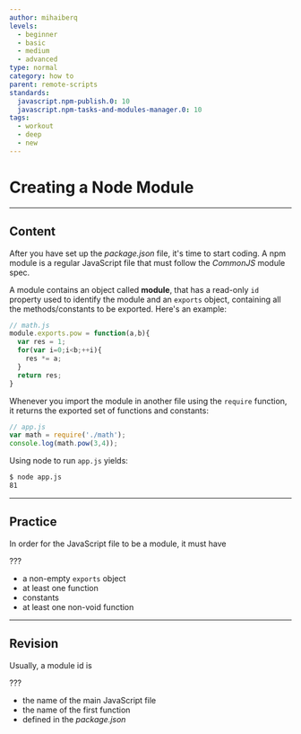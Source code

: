 ```yaml
---
author: mihaiberq
levels:
  - beginner
  - basic
  - medium
  - advanced
type: normal
category: how to
parent: remote-scripts
standards:
  javascript.npm-publish.0: 10
  javascript.npm-tasks-and-modules-manager.0: 10
tags:
  - workout
  - deep
  - new
---
```


# Creating a Node Module


---

## Content

After you have set up the *package.json* file, it's time to start coding. A npm module is a regular JavaScript file that must follow the *CommonJS* module spec.

A module contains an object called **module**, that has a read-only `id` property used to identify the module and an `exports` object, containing all the methods/constants to be exported. Here's an example:

```javascript
// math.js
module.exports.pow = function(a,b){
  var res = 1;
  for(var i=0;i<b;++i){
    res *= a;
  }
  return res;
}
```

Whenever you import the module in another file using the `require` function, it returns the exported set of functions and constants:

```javascript
// app.js
var math = require('./math');
console.log(math.pow(3,4));
```

Using node to run `app.js` yields:

```bash
$ node app.js
81
```


---

## Practice

In order for the JavaScript file to be a module, it must have

???

* a non-empty `exports` object
* at least one function
* constants
* at least one non-void function


---

## Revision

Usually, a module id is

???

* the name of the main JavaScript file
* the name of the first function
* defined in the *package.json*
